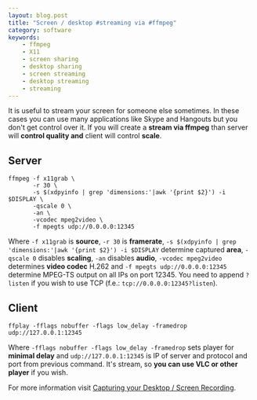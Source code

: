 ```yaml
---
layout: blog.post
title: "Screen / desktop #streaming via #ffmpeg"
category: software
keywords:
    - ffmpeg
    - X11
    - screen sharing
    - desktop sharing
    - screen streaming
    - desktop streaming
    - streaming
---
```


It is useful to stream your screen for someone else sometimes.
In these cases you can use many applications like Skype and Hangouts but you don't get control over it.
If you will create a **stream via ffmpeg** than server will **control quality and** client will control **scale**.


## Server

```shell script
ffmpeg -f x11grab \
       -r 30 \
       -s $(xdpyinfo | grep 'dimensions:'|awk '{print $2}') -i $DISPLAY \
       -qscale 0 \
       -an \
       -vcodec mpeg2video \
       -f mpegts udp://0.0.0.0:12345
```

Where
`-f x11grab` is **source**,
`-r 30` is **framerate**,
`-s $(xdpyinfo | grep 'dimensions:'|awk '{print $2}') -i $DISPLAY` determine captured **area**,
`-qscale 0` disables **scaling**,
`-an` disables **audio**,
`-vcodec mpeg2video` determines **video codec** H.262 and
`-f mpegts udp://0.0.0.0:12345` determine MPEG-TS output on all IPs on port 12345.
You need to append `?listen` if you wish to use TCP (f.e.: `tcp://0.0.0.0:12345?listen`).


## Client

```shell script
ffplay -fflags nobuffer -flags low_delay -framedrop udp://127.0.0.1:12345
```

Where
`-fflags nobuffer -flags low_delay -framedrop` sets player for **minimal delay** and
`udp://127.0.0.1:12345` is IP of server and protocol and port from previous command.
It's stream, so **you can use VLC or other player** if you wish.


For more information visit [Capturing your Desktop / Screen Recording](https://trac.ffmpeg.org/wiki/Capture/Desktop).
